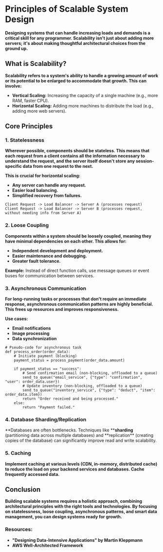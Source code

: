 # Principles of Scalable System Design

**Designing systems that can handle increasing loads and demands is a critical skill for any programmer. Scalability isn't just about adding more servers; it's about making thoughtful architectural choices from the ground up.**

## What is Scalability?

**Scalability refers to a system's ability to handle a growing amount of work or its potential to be enlarged to accommodate that growth. This can involve:**

- **Vertical Scaling:** Increasing the capacity of a single machine (e.g., more RAM, faster CPU).
- **Horizontal Scaling:** Adding more machines to distribute the load (e.g., adding more web servers).

## Core Principles

### 1. Statelessness

**Wherever possible, components should be stateless. This means that each request from a client contains all the information necessary to understand the request, and the server itself doesn't store any session-specific data from one request to the next.**

**This is crucial for horizontal scaling:**

- **Any server can handle any request.**
- **Easier load balancing.**
- **Simplified recovery from failures.**

```
Client Request -> Load Balancer -> Server A (processes request)
Client Request -> Load Balancer -> Server B (processes request, without needing info from Server A)

```

### 2. Loose Coupling

**Components within a system should be loosely coupled, meaning they have minimal dependencies on each other. This allows for:**

- **Independent development and deployment.**
- **Easier maintenance and debugging.**
- **Greater fault tolerance.**

**Example:** Instead of direct function calls, use message queues or event buses for communication between services.

### 3. Asynchronous Communication

**For long-running tasks or processes that don't require an immediate response, asynchronous communication patterns are highly beneficial. This frees up resources and improves responsiveness.**

**Use cases:**

- **Email notifications**
- **Image processing**
- **Data synchronization**

```
# Pseudo-code for asynchronous task
def process_order(order_data):
    # Initiate payment (blocking)
    payment_status = process_payment(order_data.amount)

    if payment_status == "success":
        # Send confirmation email (non-blocking, offloaded to a queue)
        send_to_queue("email_service", {"type": "confirmation", "user": order_data.user})
        # Update inventory (non-blocking, offloaded to a queue)
        send_to_queue("inventory_service", {"type": "deduct", "item": order_data.item})
        return "Order received and being processed."
    else:
        return "Payment failed."

```

### 4. Database Sharding/Replication

**Databases are often bottlenecks. Techniques like \*\***sharding** (partitioning data across multiple databases) and **replication\*\* (creating copies of the database) can significantly improve read and write scalability.

### 5. Caching

**Implement caching at various levels (CDN, in-memory, distributed cache) to reduce the load on your backend services and databases. Cache frequently accessed data.**

## Conclusion

**Building scalable systems requires a holistic approach, combining architectural principles with the right tools and technologies. By focusing on statelessness, loose coupling, asynchronous patterns, and smart data management, you can design systems ready for growth.**

### Resources:

- **"Designing Data-Intensive Applications" by Martin Kleppmann**
- **AWS Well-Architected Framework**
